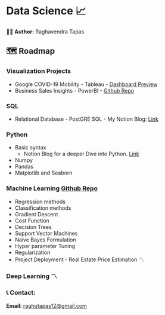 # Data Science :chart_with_upwards_trend:

:raising_hand_man: <b> Author:</b> Raghavendra Tapas


## :world_map: Roadmap

### 

### Visualization Projects

  - Google COVID-19 Mobility - Tableau - [Dashboard Preview](https://public.tableau.com/profile/paheci.fico#!/vizhome/RaghavendraTapas-GoogleMobilityReport/Dashboard1?publish=yes)
  - Business Sales Insights - PowerBI - [Github Repo](https://github.com/Napster8/Data-Science/tree/Napster8/Visualization-Projects/Sales-Insights)

### SQL
  - Relational Database - PostGRE SQL - My Notion Blog: [Link](https://www.notion.so/raghavendratapas/PostGreSQL-67e6d33f43f24a0a8050cbd55d6e0796)

### Python 
  - Basic syntax
    - Notion Blog for a deeper Dive into Python. [Link](https://www.notion.so/raghavendratapas/Python-102ff321e28741a899e72ea6c1c293f0)
  - Numpy
  - Pandas
  - Matplotlib and Seaborn

### Machine Learning [Github Repo](https://github.com/Napster8/Data-Science/tree/Napster8/Machine-Learning)
  - Regression methods
  - Classification methods
  - Gradient Descent
  - Cost Function
  - Decision Trees
  - Support Vector Machines
  - Naive Bayes Formulation
  - Hyper parameter Tuning
  - Regularization
  - Project Deployment - Real Estate Price Estimation :part_alternation_mark:
 
### Deep Learning :part_alternation_mark:



### :telephone_receiver: Contact:

<b>Email:</b> raghutapas12@gmail.com

